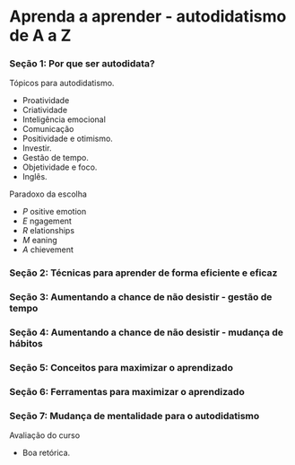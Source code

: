 # Aprenda a aprender - autodidatismo de A a Z

### Seção 1: Por que ser autodidata?
Tópicos para autodidatismo.
* Proatividade
* Criatividade
* Inteligência emocional
* Comunicação
* Positividade e otimismo.
* Investir.
* Gestão de tempo.
* Objetividade e foco.
* Inglês.

Paradoxo da escolha

- *P* ositive emotion 
- *E* ngagement 
- *R* elationships
- *M* eaning 
- *A* chievement



### Seção 2: Técnicas para aprender de forma eficiente e eficaz

### Seção 3: Aumentando a chance de não desistir - gestão de tempo

### Seção 4: Aumentando a chance de não desistir - mudança de hábitos

### Seção 5: Conceitos para maximizar o aprendizado

### Seção 6: Ferramentas para maximizar o aprendizado

### Seção 7: Mudança de mentalidade para o autodidatismo

Avaliação do curso
+ Boa retórica.

